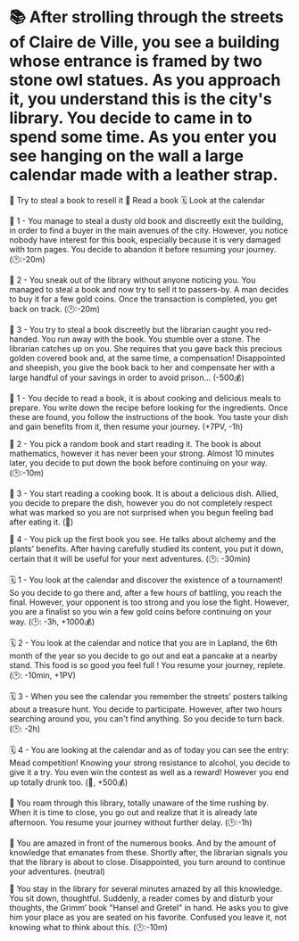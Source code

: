 # 📚 After strolling through the streets of Claire de Ville, you see a building whose entrance is framed by two stone owl statues. As you approach it, you understand this is the city's library. You decide to came in to spend some time. As you enter you see hanging on the wall a large calendar made with a leather strap.

📔 Try to steal a book to resell it 
📖 Read a book 
🗓️ Look at the calendar


📔 1 - You manage to steal a dusty old book and discreetly exit the building, in order to find a buyer in the main avenues of the city. However, you notice nobody have interest for this book, especially because it is very damaged with torn pages. You decide to abandon it before resuming your journey.
(🕑:-20m)


📔 2 - You sneak out of the library without anyone noticing you. You managed to steal a book and now try to sell it to passers-by. A man decides to buy it for a few gold coins. Once the transaction is completed, you get back on track.
(🕑:-20m)


📔 3 - You try to steal a book discreetly but the librarian caught you red-handed. You run away with the book. You stumble over a stone. The librarian catches up on you. She requires that you gave back this precious golden covered book and, at the same time, a compensation! Disappointed and sheepish, you give the book back to her and compensate her with a large handful of your savings in order to avoid prison...
(-500💰)


📖 1 - You decide to read a book, it is about cooking and delicious meals to prepare. You write down the recipe before looking for the ingredients. Once these are found, you follow the instructions of the book. You taste your dish and gain benefits from it, then resume your journey.
(+7PV, -1h)


📖 2 - You pick a random book and start reading it. The book is about mathematics, however it has never been your strong. Almost 10 minutes later, you decide to put down the book before continuing on your way.
(🕑:-10m)


📖 3 - You start reading a cooking book. It is about a delicious dish. Allied, you decide to prepare the dish, however you do not completely respect what was marked so you are not surprised when you begun feeling bad after eating it.
(🤢)


📖 4 - You pick up the first book you see. He talks about alchemy and the plants' benefits. After having carefully studied its content, you put it down, certain that it will be useful for your next adventures.
(🕑: -30min)


🗓️ 1 - You look at the calendar and discover the existence of a tournament! So you decide to go there and, after a few hours of battling, you reach the final. However, your opponent is too strong and you lose the fight. However, you are a finalist so you win a few gold coins before continuing on your way.
(🕑: -3h, +1000💰)

🗓️ 2 - You look at the calendar and notice that you are in Lapland, the 6th month of the year so you decide to go out and eat a pancake at a nearby stand. This food is so good you feel full ! You resume your journey, replete.
(🕑: -10min, +1PV)

🗓️ 3 - When you see the calendar you remember the streets’ posters talking about a treasure hunt. You decide to participate. However, after two hours searching around you, you can't find anything. So you decide to turn back.
(🕑: -2h)

🗓️ 4 - You are looking at the calendar and as of today you can see the entry: Mead competition! Knowing your strong resistance to alcohol, you decide to give it a try. You even win the contest as well as a reward! However you end up totally drunk too.
(🤪, +500💰)


🚶‍ You roam through this library, totally unaware of the time rushing by. When it is time to close, you go out and realize that it is already late afternoon. You resume your journey without further delay.
(🕑:-1h)


👀 You are amazed in front of the numerous books. And by the amount of knowledge that emanates from these. Shortly after, the librarian signals you that the library is about to close. Disappointed, you turn around to continue your adventures.
(neutral)


📓 You stay in the library for several minutes amazed by all this knowledge. You sit down, thoughtful. Suddenly, a reader comes by and disturb your thoughts, the Grimm’ book "Hansel and Gretel" in hand. He asks you to give him your place as you are seated on his favorite. Confused you leave it, not knowing what to think about this.
(🕑:-10m)
